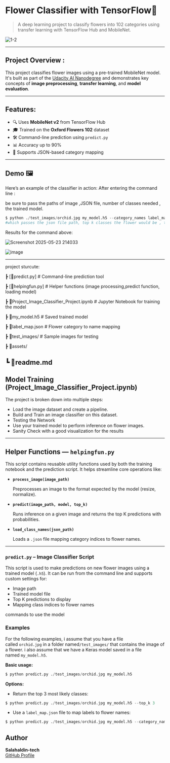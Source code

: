 # Flower Classifier with TensorFlow🌸

> A deep learning project to classify flowers into 102 categories using transfer learning with TensorFlow Hub and MobileNet.


![1-2](https://github.com/user-attachments/assets/4a1d7415-2630-4b50-8695-f20599f30138)


---

## Project Overview :

This project classifies flower images using a pre-trained MobileNet model. It's built as part of the [Udacity AI Nanodegree](https://www.notion.so/%5B%3Chttps://www.udacity.com/course/intro-to-machine-learning-with-tensorflow--ud187%3E%5D(%3Chttps://emc.udacity.com/c/palestine-launchpad-google/catalog/An0jgdK3/i/nd/nd089-ent-google-si%3E)) and demonstrates key concepts of **image preprocessing**, **transfer learning**, and **model evaluation**.

---

## Features:

- 🔍 Uses **MobileNet v2** from TensorFlow Hub
- 🎓 Trained on the **Oxford Flowers 102** dataset
- 🛠️ Command-line prediction using `predict.py`
- 📊 Accuracy up to 90%
- 📁 Supports JSON-based category mapping

---

## Demo 🖼️

Here’s an example of the classifier in action:
After entering the command line :

be sure to pass the paths of image ,JSON file, number of classes needed , the trained model.

```python
$ python ./test_images/orchid.jpg my_model.h5 --category_names label_map.json --top_k 5
#which passes the json file path, top k classes the flower would be , the trained model:

```

Results for the command above:


![Screenshot 2025-05-23 214033](https://github.com/user-attachments/assets/65f1251e-8df0-4f7a-aa78-a79ef8b97e93)

![image](https://github.com/user-attachments/assets/096f3959-d90c-47b0-a1a9-37b452e01131)


---

project sturcute:

┣ [📜predict.py] # Command-line prediction tool

┣ [📜helpingfun.py] # Helper functions (image processing,predict function, loading model)

┣ 📜Project_Image_Classifier_Project.ipynb # Jupyter Notebook for training the model

┣ 📜my_model.h5 # Saved trained model

┣ 📜label_map.json # Flower category to name mapping

┣ 📁test_images/ # Sample images for testing

┣ 📁assets/ 

┗ 📜readme.md
---

## Model Training (Project_Image_Classifier_Project.ipynb)

The project is broken down into multiple steps:

- Load the image dataset and create a pipeline.
- Build and Train an image classifier on this dataset.
- Testing the Network
- Use your trained model to perform inference on flower images.
- Sanity Check with a good visualization for the results

---

## Helper Functions — `helpingfun.py`

This script contains reusable utility functions used by both the training notebook and the prediction script. It helps streamline core operations like:

- **`process_image(image_path)`**
    
    Preprocesses an image to the format expected by the model (resize, normalize).
    
- **`predict(image_path, model, top_k)`**
    
    Runs inference on a given image and returns the top K predictions with probabilities.
    
- **`load_class_names(json_path)`**
    
    Loads a `.json` file mapping category indices to flower names.
    

---

### `predict.py` – Image Classifier Script

This script is used to make predictions on new flower images using a trained model (`.h5`). It can be run from the command line and supports custom settings for:

- Image path
- Trained model file
- Top K predictions to display
- Mapping class indices to flower names

commands to use the model

### **Examples**

For the following examples, i assume that you have a file called `orchid.jpg` in a folder named`/test_images/` that contains the image of a flower. i also assume that we have a Keras model saved in a file named `my_model.h5`.

**Basic usage:**

```python
$ python predict.py ./test_images/orchid.jpg my_model.h5

```

**Options:**

- Return the top 3 most likely classes:

```python
$ python predict.py ./test_images/orchid.jpg my_model.h5 --top_k 3

```

- Use a `label_map.json` file to map labels to flower names:

```python
$ python predict.py ./test_images/orchid.jpg my_model.h5 --category_names label_map.json

```


## Author

**Salahaldin-tech**  
[GitHub Profile](https://github.com/Salahaldin-tech)

